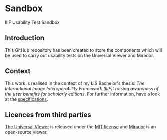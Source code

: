 # Sandbox
IIIF Usability Test Sandbox

## Introduction
This GitHub repository has been created to store the components which will be used to carry out usability tests on the Universal Viewer and Mirador.

## Context
This work is realised in the context of my LIS Bachelor's thesis: _The International Image Interoperability Framework (IIIF): raising awareness of the user benefits for scholarly editions_. For further information, have a look at the [specifications](https://julienaraemy.wordpress.com/2017/01/30/my-bachelors-thesis/).

## Licences from third parties
[The Universal Viewer](https://github.com/universalviewer/universalviewer) is released under the [MIT license](https://github.com/UniversalViewer/universalviewer/blob/master/LICENSE.txt) and [Mirador](https://github.com/projectmirador/mirador) is an open-source viewer.
